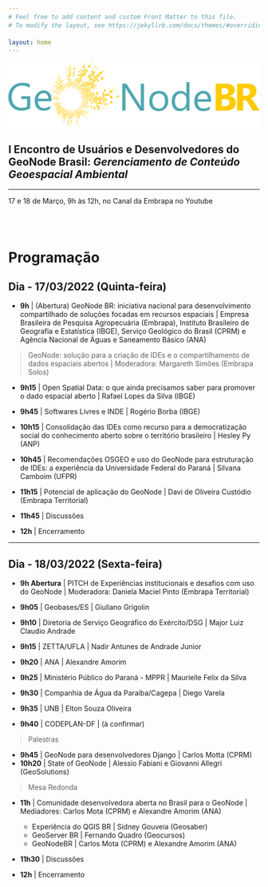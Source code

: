 ```yaml
---
# Feel free to add content and custom Front Matter to this file.
# To modify the layout, see https://jekyllrb.com/docs/themes/#overriding-theme-defaults

layout: home
---
```


![alt text](assets/img/geonode-br.png "Geonode BR")

## I Encontro de Usuários e Desenvolvedores do GeoNode Brasil: *Gerenciamento de Conteúdo Geoespacial Ambiental*

---

17 e 18 de Março, 9h às 12h, no Canal da Embrapa no Youtube

<br />
<br />

# Programação

## Dia - 17/03/2022 (Quinta-feira)

- **9h** | (Abertura) GeoNode BR: iniciativa nacional para desenvolvimento compartilhado de soluções focadas em recursos espaciais | Empresa Brasileira de Pesquisa Agropecuária (Embrapa), Instituto Brasileiro de Geografia e Estatística (IBGE), Serviço Geológico do Brasil (CPRM) e Agência Nacional de Águas e Saneamento Básico (ANA)

> GeoNode: solução para a criação de IDEs e o compartilhamento de dados espaciais abertos | Moderadora: Margareth Simões (Embrapa Solos)

- **9h15** | Open Spatial Data: o que ainda precisamos saber para promover o dado espacial aberto | Rafael Lopes da Silva (IBGE)

- **9h45** | Softwares Livres e INDE | Rogério Borba (IBGE)

- **10h15** | Consolidação das IDEs como recurso para a democratização social do conhecimento aberto sobre o território brasileiro | Hesley Py (ANP)

- **10h45** | Recomendações OSGEO e uso do GeoNode para estruturação de IDEs: a experiência da Universidade Federal do Paraná | Silvana Camboim (UFPR)

- **11h15** | Potencial de aplicação do GeoNode | Davi de Oliveira Custódio (Embrapa Territorial)

- **11h45** | Discussões

- **12h** | Encerramento

---

## Dia  - 18/03/2022 (Sexta-feira)

- **9h Abertura** | PITCH de Experiências institucionais e desafios com uso do GeoNode | Moderadora: Daniela Maciel Pinto (Embrapa Territorial)

- **9h05** | Geobases/ES | Giuliano Grigolin

- **9h10** | Diretoria de Serviço Geográfico do Exército/DSG |  Major Luiz Claudio Andrade

- **9h15** | ZETTA/UFLA | Nadir Antunes de Andrade Junior

- **9h20** | ANA | Alexandre Amorim

- **9h25** | Ministério Público do Paraná - MPPR  | Maurielle Felix da Silva

- **9h30** | Companhia de Água da Paraíba/Cagepa | Diego Varela

- **9h35** | UNB | Elton Souza Oliveira

- **9h40** | CODEPLAN-DF | (à confirmar)

> Palestras

- **9h45** | GeoNode para desenvolvedores Django | Carlos Motta (CPRM)
- **10h20** | State of GeoNode | Alessio Fabiani e Giovanni Allegri (GeoSolutions)

> Mesa Redonda

- **11h** | Comunidade desenvolvedora aberta no Brasil para o GeoNode | Mediadores: Carlos Mota (CPRM) e Alexandre Amorim (ANA)
  - Experiência do QGIS BR | Sidney Gouveia (Geosaber)
  - GeoServer BR | Fernando Quadro (Geocursos)
  - GeoNodeBR | Carlos Mota (CPRM) e Alexandre Amorim (ANA)

- **11h30** | Discussões

- **12h**  | Encerramento